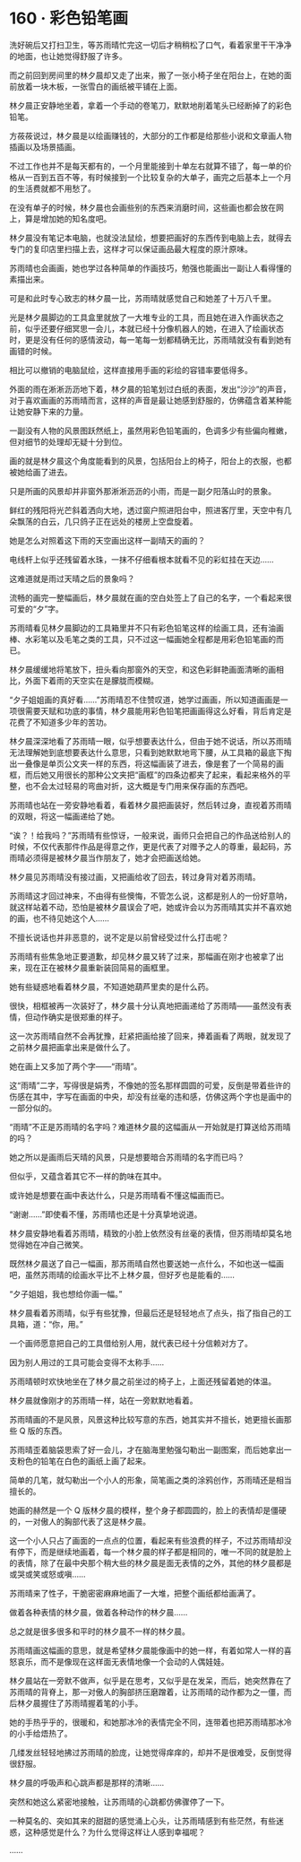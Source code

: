 <link rel="stylesheet" href="../styles/text.css"/>
<h1>160 · 彩色铅笔画</h1>

洗好碗后又打扫卫生，等苏雨晴忙完这一切后才稍稍松了口气，看着家里干干净净的地面，也让她觉得舒服了许多。

而之前回到房间里的林夕晨却又走了出来，搬了一张小椅子坐在阳台上，在她的面前放着一块木板，一张雪白的画纸被平铺在上面。

林夕晨正安静地坐着，拿着一个手动的卷笔刀，默默地削着笔头已经断掉了的彩色铅笔。

方莜莜说过，林夕晨是以绘画赚钱的，大部分的工作都是给那些小说和文章画人物插画以及场景插画。

不过工作也并不是每天都有的，一个月里能接到十单左右就算不错了，每一单的价格从一百到五百不等，有时候接到一个比较复杂的大单子，画完之后基本上一个月的生活费就都不用愁了。

在没有单子的时候，林夕晨也会画些别的东西来消磨时间，这些画也都会放在网上，算是增加她的知名度吧。

林夕晨没有笔记本电脑，也就没法鼠绘，想要把画好的东西传到电脑上去，就得去专门的复印店里扫描上去，这样才可以保证画品最大程度的原汁原味。

苏雨晴也会画画，她也学过各种简单的作画技巧，勉强也能画出一副让人看得懂的素描出来。

可是和此时专心致志的林夕晨一比，苏雨晴就感觉自己和她差了十万八千里。

光是林夕晨脚边的工具盒里就放了一大堆专业的工具，而且她在进入作画状态之前，似乎还要仔细冥思一会儿，本就已经十分像机器人的她，在进入了绘画状态时，更是没有任何的感情波动，每一笔每一划都精确无比，苏雨晴就没有看到她有画错的时候。

相比可以撤销的电脑鼠绘，这样直接用手画的彩绘的容错率要低得多。

外面的雨在淅淅沥沥地下着，林夕晨的铅笔划过白纸的表面，发出“沙沙”的声音，对于喜欢画画的苏雨晴而言，这样的声音是最让她感到舒服的，仿佛蕴含着某种能让她安静下来的力量。

一副没有人物的风景图跃然纸上，虽然用彩色铅笔画的，色调多少有些偏向稚嫩，但对细节的处理却无疑十分到位。

画的就是林夕晨这个角度能看到的风景，包括阳台上的椅子，阳台上的衣服，也都被她给画了进去。

只是所画的风景却并非窗外那淅淅沥沥的小雨，而是一副夕阳落山时的景象。

鲜红的残阳将光芒斜着洒向大地，透过窗户照进阳台中，照进客厅里，天空中有几朵飘荡的白云，几只鸽子正在远处的楼房上空盘旋着。

她是怎么对照着这下雨的天空画出这样一副晴天的画的？

电线杆上似乎还残留着水珠，一抹不仔细看根本就看不见的彩虹挂在天边……

这难道就是雨过天晴之后的景象吗？

流畅的画完一整幅画后，林夕晨就在画的空白处签上了自己的名字，一个看起来很可爱的“夕”字。

苏雨晴看见林夕晨脚边的工具箱里并不只有彩色铅笔这样的绘画工具，还有油画棒、水彩笔以及毛笔之类的工具，只不过这一幅画她全程都是用彩色铅笔画的而已。

林夕晨缓缓地将笔放下，扭头看向那窗外的天空，和这色彩鲜艳画面清晰的画相比，外面下着雨的天空实在是朦胧而模糊。

“夕子姐姐画的真好看……”苏雨晴忍不住赞叹道，她学过画画，所以知道画画是一项很需要天赋和功底的事情，林夕晨能用彩色铅笔把画画得这么好看，背后肯定是花费了不知道多少年的苦功。

林夕晨深深地看了苏雨晴一眼，似乎想要表达什么，但由于她不说话，所以苏雨晴无法理解她到底想要表达什么意思，只看到她默默地弯下腰，从工具箱的最底下掏出一叠像是单页公文夹一样的东西，将这幅画装了进去，像是套了一个简易的画框，而后她又用很长的那种公文夹把“画框”的四条边都夹了起来，看起来格外的平整，也不会太过轻易的弯曲对折，这大概是专门用来保存画的东西吧。

苏雨晴也站在一旁安静地看着，看着林夕晨把画装好，然后转过身，直视着苏雨晴的双眼，将这一幅画递给了她。

“诶？！给我吗？”苏雨晴有些惊讶，一般来说，画师只会把自己的作品送给别人的时候，不仅代表那件作品是得意之作，更是代表了对赠予之人的尊重，最起码，苏雨晴必须得是被林夕晨当作朋友了，她才会把画送给她。

林夕晨见苏雨晴没有接过画，又把画给收了回去，转过身背对着苏雨晴。

苏雨晴这才回过神来，不由得有些懊悔，不管怎么说，这都是别人的一份好意呐，就这样站着不动，恐怕是被林夕晨误会了吧，她或许会以为苏雨晴其实并不喜欢她的画，也不待见她这个人……

不擅长说话也并非恶意的，说不定是以前曾经受过什么打击呢？

苏雨晴有些焦急地正要道歉，却见林夕晨又转了过来，那幅画在刚才也被拿了出来，现在正在被林夕晨重新装回简易的画框里。

她有些疑惑地看着林夕晨，不知道她葫芦里卖的是什么药。

很快，相框被再一次装好了，林夕晨十分认真地把画递给了苏雨晴——虽然没有表情，但动作确实是很郑重的样子。

这一次苏雨晴自然不会再犹豫，赶紧把画给接了回来，捧着画看了两眼，就发现了之前林夕晨把画拿出来是做什么了。

她在画上又多加了两个字——“雨晴”。

这“雨晴”二字，写得很是娟秀，不像她的签名那样圆圆的可爱，反倒是带着些许的伤感在其中，字写在画面的中央，却没有丝毫的违和感，仿佛这两个字也是画中的一部分似的。

“雨晴”不正是苏雨晴的名字吗？难道林夕晨的这幅画从一开始就是打算送给苏雨晴的吗？

她之所以是画雨后天晴的风景，只是想要暗合苏雨晴的名字而已吗？

但似乎，又蕴含着其它不一样的韵味在其中。

或许她是想要在画中表达什么，只是苏雨晴看不懂这幅画而已。

“谢谢……”即使看不懂，苏雨晴也还是十分真挚地说道。

林夕晨安静地看着苏雨晴，精致的小脸上依然没有丝毫的表情，但苏雨晴却莫名地觉得她在冲自己微笑。

既然林夕晨送了自己一幅画，那苏雨晴自然也要送她一点什么，不如也送一幅画吧，虽然苏雨晴的绘画水平比不上林夕晨，但好歹也是能看的……

“夕子姐姐，我也想给你画一幅。”

林夕晨看着苏雨晴，似乎有些犹豫，但最后还是轻轻地点了点头，指了指自己的工具箱，道：“你，用。”

一个画师愿意把自己的工具借给别人用，就代表已经十分信赖对方了。

因为别人用过的工具可能会变得不太称手……

苏雨晴顿时欢快地坐在了林夕晨之前坐过的椅子上，上面还残留着她的体温。

林夕晨就像刚才的苏雨晴一样，站在一旁默默地看着。

苏雨晴画的不是风景，风景这种比较写意的东西，她其实并不擅长，她更擅长画那些 Q 版的东西。

苏雨晴歪着脑袋思索了好一会儿，才在脑海里勉强勾勒出一副图案，而后她拿出一支粉色的铅笔在白色的画纸上画了起来。

简单的几笔，就勾勒出一个小人的形象，简笔画之类的涂鸦创作，苏雨晴还是相当擅长的。

她画的赫然是一个 Q 版林夕晨的模样，整个身子都圆圆的，脸上的表情却是僵硬的，一对傲人的胸部代表了这是林夕晨。

这一个小人只占了画面的一点点的位置，看起来有些浪费的样子，不过苏雨晴却没有停下，而是继续地画着，每一个林夕晨的样子都是相同的，唯一不同的就是脸上的表情，除了在最中央那个稍大些的林夕晨是面无表情的之外，其他的林夕晨都是或哭或笑或怒或嗔……

苏雨晴来了性子，干脆密密麻麻地画了一大堆，把整个画纸都给画满了。

做着各种表情的林夕晨，做着各种动作的林夕晨……

总之就是很多很多和平时的林夕晨不一样的林夕晨。

苏雨晴画这幅画的意思，就是希望林夕晨能像画中的她一样，有着如常人一样的喜怒哀乐，而不是像现在这样面无表情地像一个会动的人偶娃娃。

林夕晨站在一旁默不做声，似乎是在思考，又似乎是在发呆，而后，她突然靠在了苏雨晴的背脊上，那一对傲人的胸部挤压磨蹭着，让苏雨晴的动作都为之一僵，而后林夕晨握住了苏雨晴握着笔的小手。

她的手热乎乎的，很暖和，和她那冰冷的表情完全不同，连带着也把苏雨晴那冰冷的小手给焐热了。

几缕发丝轻轻地拂过苏雨晴的脸庞，让她觉得痒痒的，却并不是很难受，反倒觉得很舒服。

林夕晨的呼吸声和心跳声都是那样的清晰……

突然和她这么紧密地接触，让苏雨晴的心跳都仿佛骤停了一下。

一种莫名的、突如其来的甜甜的感觉涌上心头，让苏雨晴感到有些茫然，有些迷惑，这种感觉是什么？为什么觉得这样让人感到幸福呢？

……
